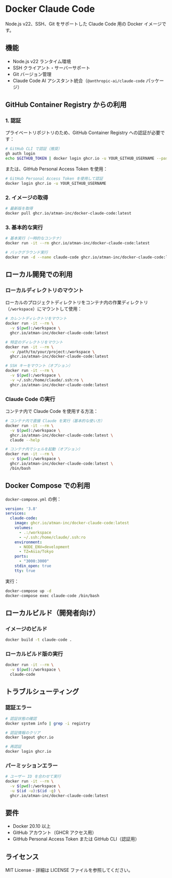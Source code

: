 # Docker Claude Code

Node.js v22、SSH、Git をサポートした Claude Code 用の Docker イメージです。

## 機能

- Node.js v22 ランタイム環境
- SSH クライアント・サーバーサポート
- Git バージョン管理
- Claude Code AI アシスタント統合（`@anthropic-ai/claude-code` パッケージ）

## GitHub Container Registry からの利用

### 1. 認証

プライベートリポジトリのため、GitHub Container Registry への認証が必要です：

```bash
# GitHub CLI で認証（推奨）
gh auth login
echo $GITHUB_TOKEN | docker login ghcr.io -u YOUR_GITHUB_USERNAME --password-stdin
```

または、GitHub Personal Access Token を使用：

```bash
# GitHub Personal Access Token を使用して認証
docker login ghcr.io -u YOUR_GITHUB_USERNAME
```

### 2. イメージの取得

```bash
# 最新版を取得
docker pull ghcr.io/atman-inc/docker-claude-code:latest
```

### 3. 基本的な実行

```bash
# 基本実行（一時的なコンテナ）
docker run -it --rm ghcr.io/atman-inc/docker-claude-code:latest

# バックグラウンド実行
docker run -d --name claude-code ghcr.io/atman-inc/docker-claude-code:latest
```

## ローカル開発での利用

### ローカルディレクトリのマウント

ローカルのプロジェクトディレクトリをコンテナ内の作業ディレクトリ（`/workspace`）にマウントして使用：

```bash
# カレントディレクトリをマウント
docker run -it --rm \
  -v $(pwd):/workspace \
  ghcr.io/atman-inc/docker-claude-code:latest

# 特定のディレクトリをマウント
docker run -it --rm \
  -v /path/to/your/project:/workspace \
  ghcr.io/atman-inc/docker-claude-code:latest

# SSH キーをマウント（オプション）
docker run -it --rm \
  -v $(pwd):/workspace \
  -v ~/.ssh:/home/claude/.ssh:ro \
  ghcr.io/atman-inc/docker-claude-code:latest
```

### Claude Code の実行

コンテナ内で Claude Code を使用する方法：

```bash
# コンテナ内で直接 Claude を実行（基本的な使い方）
docker run -it --rm \
  -v $(pwd):/workspace \
  ghcr.io/atman-inc/docker-claude-code:latest \
  claude --help

# コンテナ内でシェルを起動（オプション）
docker run -it --rm \
  -v $(pwd):/workspace \
  ghcr.io/atman-inc/docker-claude-code:latest \
  /bin/bash
```

## Docker Compose での利用

`docker-compose.yml` の例：

```yaml
version: '3.8'
services:
  claude-code:
    image: ghcr.io/atman-inc/docker-claude-code:latest
    volumes:
      - .:/workspace
      - ~/.ssh:/home/claude/.ssh:ro
    environment:
      - NODE_ENV=development
      - TZ=Asia/Tokyo
    ports:
      - "3000:3000"
    stdin_open: true
    tty: true
```

実行：

```bash
docker-compose up -d
docker-compose exec claude-code /bin/bash
```

## ローカルビルド（開発者向け）

### イメージのビルド

```bash
docker build -t claude-code .
```

### ローカルビルド版の実行

```bash
docker run -it --rm \
  -v $(pwd):/workspace \
  claude-code
```

## トラブルシューティング

### 認証エラー

```bash
# 認証状態の確認
docker system info | grep -i registry

# 認証情報のクリア
docker logout ghcr.io

# 再認証
docker login ghcr.io
```

### パーミッションエラー

```bash
# ユーザー ID を合わせて実行
docker run -it --rm \
  -v $(pwd):/workspace \
  -u $(id -u):$(id -g) \
  ghcr.io/atman-inc/docker-claude-code:latest
```

## 要件

- Docker 20.10 以上
- GitHub アカウント（GHCR アクセス用）
- GitHub Personal Access Token または GitHub CLI（認証用）

## ライセンス

MIT License - 詳細は LICENSE ファイルを参照してください。
